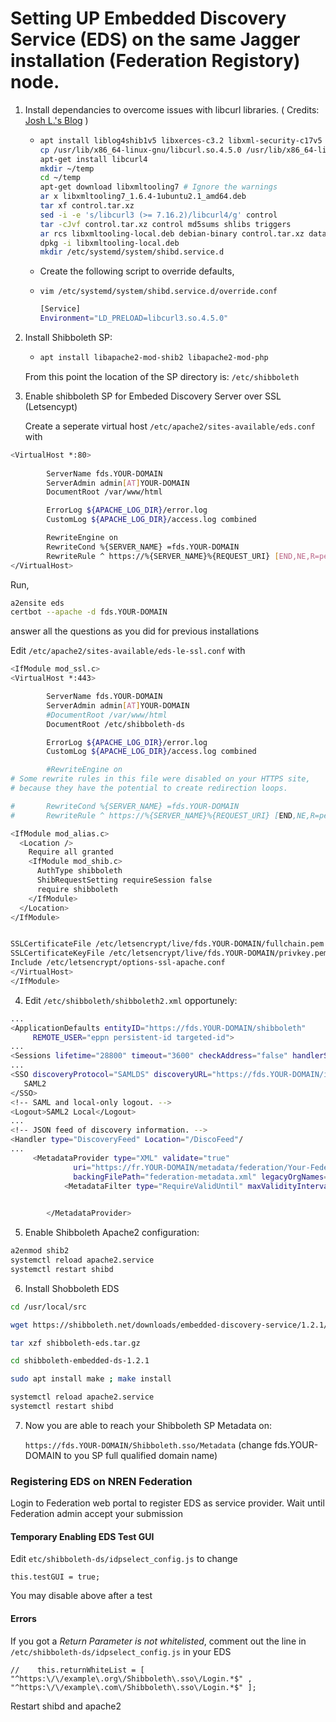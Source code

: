 # Setting UP Embedded Discovery Service (EDS) on the same Jagger installation (Federation Registory) node.

1. Install dependancies to overcome issues with libcurl libraries. ( Credits: [Josh L.'s Blog](https://depts.washington.edu/bitblog/2018/06/libcurl3-libcurl4-shibboleth-php-curl-ubuntu-18-04/) )
   * ```bash
     apt install liblog4shib1v5 libxerces-c3.2 libxml-security-c17v5 libcurl3
     cp /usr/lib/x86_64-linux-gnu/libcurl.so.4.5.0 /usr/lib/x86_64-linux-gnu/libcurl3.so.4.5.0
     apt-get install libcurl4
     mkdir ~/temp
     cd ~/temp
     apt-get download libxmltooling7 # Ignore the warnings
     ar x libxmltooling7_1.6.4-1ubuntu2.1_amd64.deb
     tar xf control.tar.xz
     sed -i -e 's/libcurl3 (>= 7.16.2)/libcurl4/g' control
     tar -cJvf control.tar.xz control md5sums shlibs triggers
     ar rcs libxmltooling-local.deb debian-binary control.tar.xz data.tar.xz
     dpkg -i libxmltooling-local.deb
     mkdir /etc/systemd/system/shibd.service.d
     ```
   * Create the following script to override defaults,
   * `vim /etc/systemd/system/shibd.service.d/override.conf`
   
     ```bash
     [Service]
     Environment="LD_PRELOAD=libcurl3.so.4.5.0"
     ```
   
2. Install Shibboleth SP:
   * ```bash
     apt install libapache2-mod-shib2 libapache2-mod-php
     ```

   From this point the location of the SP directory is: ```/etc/shibboleth```
   
3. Enable shibboleth SP for  Embeded Discovery Server over SSL (Letsencypt)

   Create a seperate virtual host  `/etc/apache2/sites-available/eds.conf` with

```bash
<VirtualHost *:80>
  
        ServerName fds.YOUR-DOMAIN
        ServerAdmin admin[AT]YOUR-DOMAIN
        DocumentRoot /var/www/html

        ErrorLog ${APACHE_LOG_DIR}/error.log
        CustomLog ${APACHE_LOG_DIR}/access.log combined

        RewriteEngine on
        RewriteCond %{SERVER_NAME} =fds.YOUR-DOMAIN
        RewriteRule ^ https://%{SERVER_NAME}%{REQUEST_URI} [END,NE,R=permanent]
</VirtualHost>
```

   Run,

```bash
a2ensite eds
certbot --apache -d fds.YOUR-DOMAIN
```

   answer all the questions as you did for previous installations
   
   Edit `/etc/apache2/sites-available/eds-le-ssl.conf` with
   
```bash
<IfModule mod_ssl.c>
<VirtualHost *:443>

        ServerName fds.YOUR-DOMAIN
        ServerAdmin admin[AT]YOUR-DOMAIN
        #DocumentRoot /var/www/html
        DocumentRoot /etc/shibboleth-ds

        ErrorLog ${APACHE_LOG_DIR}/error.log
        CustomLog ${APACHE_LOG_DIR}/access.log combined

        #RewriteEngine on
# Some rewrite rules in this file were disabled on your HTTPS site,
# because they have the potential to create redirection loops.

#       RewriteCond %{SERVER_NAME} =fds.YOUR-DOMAIN
#       RewriteRule ^ https://%{SERVER_NAME}%{REQUEST_URI} [END,NE,R=permanent]

<IfModule mod_alias.c>
  <Location />
    Require all granted
    <IfModule mod_shib.c>
      AuthType shibboleth
      ShibRequestSetting requireSession false
      require shibboleth
    </IfModule>
  </Location>
</IfModule>


SSLCertificateFile /etc/letsencrypt/live/fds.YOUR-DOMAIN/fullchain.pem
SSLCertificateKeyFile /etc/letsencrypt/live/fds.YOUR-DOMAIN/privkey.pem
Include /etc/letsencrypt/options-ssl-apache.conf
</VirtualHost>
</IfModule>
```

4. Edit `/etc/shibboleth/shibboleth2.xml` opportunely:

```bash
...
<ApplicationDefaults entityID="https://fds.YOUR-DOMAIN/shibboleth"
     REMOTE_USER="eppn persistent-id targeted-id">
...
<Sessions lifetime="28800" timeout="3600" checkAddress="false" handlerSSL="true" cookieProps="https">
...
<SSO discoveryProtocol="SAMLDS" discoveryURL="https://fds.YOUR-DOMAIN/index.html" isDefault="true">
   SAML2
</SSO>
<!-- SAML and local-only logout. -->
<Logout>SAML2 Local</Logout>
...
<!-- JSON feed of discovery information. -->
<Handler type="DiscoveryFeed" Location="/DiscoFeed"/
...
   	 <MetadataProvider type="XML" validate="true"
              uri="https://fr.YOUR-DOMAIN/metadata/federation/Your-Federation/metadata.xml"
              backingFilePath="federation-metadata.xml" legacyOrgNames="true" reloadInterval="7200">
            <MetadataFilter type="RequireValidUntil" maxValidityInterval="2419200"/>
            

        </MetadataProvider>
```

5. Enable Shibboleth Apache2 configuration:

```bash
a2enmod shib2
systemctl reload apache2.service 
systemctl restart shibd
```
6. Install Shobboleth EDS

```bash
cd /usr/local/src

wget https://shibboleth.net/downloads/embedded-discovery-service/1.2.1/shibboleth-embedded-ds-1.2.1.tar.gz -O shibboleth-eds.tar.gz

tar xzf shibboleth-eds.tar.gz

cd shibboleth-embedded-ds-1.2.1

sudo apt install make ; make install

systemctl reload apache2.service 
systemctl restart shibd
```


7. Now you are able to reach your Shibboleth SP Metadata on:
   
   `https://fds.YOUR-DOMAIN/Shibboleth.sso/Metadata` (change fds.YOUR-DOMAIN to you SP full qualified domain name)


### Registering EDS on NREN Federation

Login to Federation web portal to register EDS as service provider. Wait until Federation admin accept your submission


#### Temporary Enabling EDS Test GUI

Edit `etc/shibboleth-ds/idpselect_config.js` to change

 ```this.testGUI = true;```

You may disable above after a test

#### Errors
If you got a *Return Parameter is not whitelisted*, comment out the line in `/etc/shibboleth-ds/idpselect_config.js` in your EDS

```
//    this.returnWhiteList = [ "^https:\/\/example\.org\/Shibboleth\.sso\/Login.*$" , "^https:\/\/example\.com\/Shibboleth\.sso\/Login.*$" ];
```

Restart shibd and apache2
